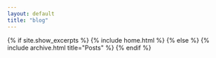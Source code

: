 ```yaml
---
layout: default
title: "blog"
---
```


{% if site.show_excerpts %}
  {% include home.html %}
{% else %}
  {% include archive.html title="Posts" %}
{% endif %}

